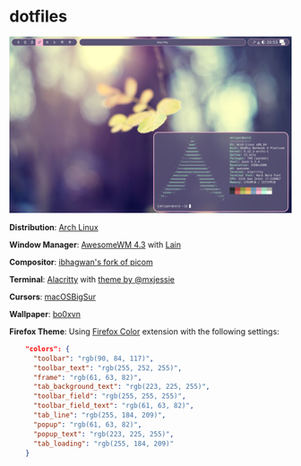 # dotfiles

![screenshot](screenshot.png)

**Distribution**: [Arch Linux](https://archlinux.org)

**Window Manager**: [AwesomeWM 4.3](https://github.com/awesomeWM/awesome) with [Lain](https://github.com/lcpz/lain)

**Compositor**: [ibhagwan's fork of picom](https://github.com/ibhagwan/picom)

**Terminal**: [Alacritty](https://github.com/alacritty/alacritty) with [theme by @mxjessie](https://github.com/mxjessie/alacritty-fairyfloss)

**Cursors**: [macOSBigSur](https://github.com/ful1e5/apple_cursor)

**Wallpaper**: [bo0xvn](https://www.deviantart.com/bo0xvn/art/76-II-343800555)

**Firefox Theme**: Using [Firefox Color](https://addons.mozilla.org/en-US/firefox/addon/firefox-color/) extension with the following settings:

```json
    "colors": {
      "toolbar": "rgb(90, 84, 117)",
      "toolbar_text": "rgb(255, 252, 255)",
      "frame": "rgb(61, 63, 82)",
      "tab_background_text": "rgb(223, 225, 255)",
      "toolbar_field": "rgb(255, 255, 255)",
      "toolbar_field_text": "rgb(61, 63, 82)",
      "tab_line": "rgb(255, 184, 209)",
      "popup": "rgb(61, 63, 82)",
      "popup_text": "rgb(223, 225, 255)",
      "tab_loading": "rgb(255, 184, 209)"
    }
```